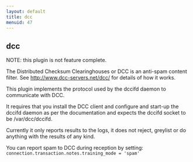 ```yaml
---
layout: default
title: dcc
menuid: 47
---
```

dcc
---

NOTE: this plugin is not feature complete.

The Distributed Checksum Clearinghouses or DCC is an anti-spam content filter.
See http://www.dcc-servers.net/dcc/ for details of how it works.

This plugin implements the protocol used by the dccifd daemon to communicate
with DCC.

It requires that you install the DCC client and configure and start-up the
dccifd daemon as per the documentation and expects the dccifd socket to be
/var/dcc/dccifd.

Currently it only reports results to the logs, it does not reject, greylist
or do anything with the results of any kind.

You can report spam to DCC during reception by setting:
`connection.transaction.notes.training_mode = 'spam'`



